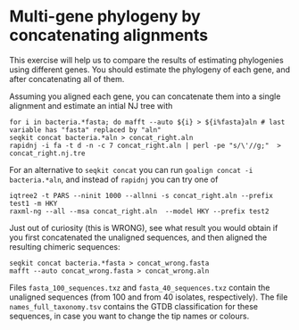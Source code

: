 # Multi-gene phylogeny by concatenating alignments

This exercise will help us to compare the results of estimating phylogenies using different genes.
You should estimate the phylogeny of each gene, and after concatenating all of them.

Assuming you aligned each gene, you can concatenate them into a single alignment and estimate an intial NJ tree with 
```console
for i in bacteria.*fasta; do mafft --auto ${i} > ${i%fasta}aln # last variable has "fasta" replaced by "aln"
seqkit concat bacteria.*aln > concat_right.aln
rapidnj -i fa -t d -n -c 7 concat_right.aln | perl -pe "s/\'//g;"  > concat_right.nj.tre
```
For an alternative to `seqkit concat` you can run `goalign concat -i bacteria.*aln`, and instead of `rapidnj` you can
try one of
```console
iqtree2 -t PARS --ninit 1000 --allnni -s concat_right.aln --prefix test1 -m HKY
raxml-ng --all --msa concat_right.aln  --model HKY --prefix test2
```

Just out of curiosity (this is WRONG), see what result you would obtain if you first concatenated the unaligned
sequences, and then aligned the resulting chimeric sequences:
```console
seqkit concat bacteria.*fasta > concat_wrong.fasta
mafft --auto concat_wrong.fasta > concat_wrong.aln
```

Files `fasta_100_sequences.txz` and `fasta_40_sequences.txz` contain the unaligned sequences (from 100 and from 40 isolates, respectively).
The file `names_full_taxonomy.tsv` contains the GTDB classification for these sequences, in case you want to change the
tip names or colours. 
